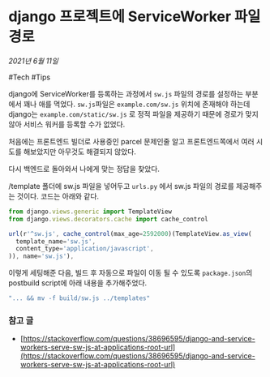 # django 프로젝트에 ServiceWorker 파일 경로

_2021년 6월 11일_

#Tech #Tips

django에 ServiceWorker를 등록하는 과정에서 `sw.js` 파일의 경로를 설정하는 부분에서 꽤나 애를 먹었다. `sw.js`파일은 `example.com/sw.js` 위치에 존재해야 하는데 django는 `example.com/static/sw.js` 로 정적 파일을 제공하기 때문에 경로가 맞지 않아 서비스 워커를 등록할 수가 없었다.

처음에는 프론트엔드 빌더로 사용중인 parcel 문제인줄 알고 프론트엔드쪽에서 여러 시도를 해보았지만 아무것도 해결되지 않았다.

다시 백엔드로 돌아와서 나에게 맞는 정답을 찾았다.

/template 폴더에 sw.js 파일을 넣어두고 `urls.py` 에서 sw.js 파일의 경로를 제공해주는 것이다. 코드는 아래와 같다.

```jsx
from django.views.generic import TemplateView
from django.views.decorators.cache import cache_control

url(r'^sw.js', cache_control(max_age=2592000)(TemplateView.as_view(
  template_name='sw.js',
  content_type='application/javascript',
)), name='sw.js'),
```

이렇게 세팅해준 다음, 빌드 후 자동으로 파일이 이동 될 수 있도록 `package.json`의 postbuild script에 아래 내용을 추가해주었다.

```jsx
"... && mv -f build/sw.js ../templates"
```

### 참고 글

-   [https://stackoverflow.com/questions/38696595/django-and-service-workers-serve-sw-js-at-applications-root-url](https://stackoverflow.com/questions/38696595/django-and-service-workers-serve-sw-js-at-applications-root-url)